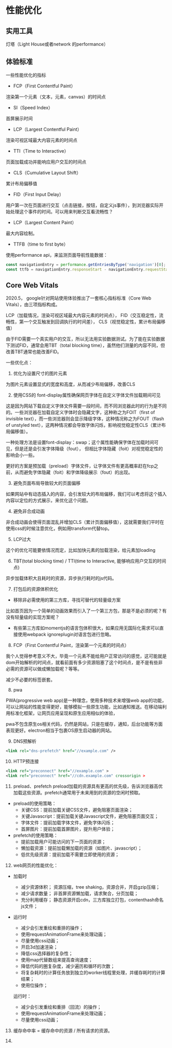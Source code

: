 # 性能优化

## 实用工具

灯塔（Light House或者network 的performance）

## 体验标准

一些性能优化的指标

* FCP（First Contentful Paint）

渲染第一个元素（文本，元素，canvas）的时间点

* SI（Speed Index）

首屏展示时间

* LCP（Largest Contentful Paint）

渲染可视区域最大内容元素的时间点

* TTI（Time to Interactive）

页面加载成功并能响应用户交互的时间点

* CLS（Cumulative Layout Shift）

累计布局偏移值

* FID（First Input Delay）

用户第一次在页面进行交互（点击链接，按钮，自定义js事件），到浏览器实际开始处理这个事件的时间。可以用来判断交互看流畅性？

* LCP（Largest Content Paint）

最大内容绘制。

* TTFB（time to first byte）

使用performance api，来监测页面导航性能数据：
```js
const navigationEntry = performance.getEntriesByType('navigation')[0];
const ttfb = navigationEntry.responseStart - navigationEntry.requestStart;

```

## Core Web Vitals

2020.5， google针对网站使用体验推出了一套核心指标标准（Core Web Vitals），由三项指标构成。

LCP（加载情况，渲染可视区域最大内容元素的时间点）， FID（交互稳定性，流畅性，第一个交互触发到回调执行的时间差）， CLS（视觉稳定性，累计布局偏移值）

由于FID需要一个真实用户的交互，所以无法用实验数据测试。为了能在实验数据下测试FID，通常会用TBT（total blocking time），虽然他们测量的内容不同，但改善TBT通常也能改善FID。

一些优化点：

1. 优化为设置尺寸的图片元素

为图片元素设置显式的宽度和高度，从而减少布局偏移，改善CLS

2. 使用CSS的 font-display属性确保网页字体在自定义字体文件加载期间可见

这是因为网站下载自定义字体文件需要一段时间，而不同浏览器此时的行为是不同的。一些浏览器在加载自定义字体时会隐藏文字，这种称之为FOIT（first of invisible text），而一些浏览器则会显示降级字体，这种情况称之为FOUT（flash of unstyled text），这两种情况都会导致字体闪烁，影响视觉稳定性CLS（累计布局偏移值）。

一种处理方法是设置font-display：swap；这个属性能确保字体在加载时间可见，但是还是会引发字体降级（fout）， 但相比字体隐藏（foit）对视觉稳定性的影响会小一些。

更好的方案是预加载（preload）字体文件，让字体文件有更高概率赶在fcp之前，从而避免字体隐藏（foit）和字体降级展示（fout）的出现。

3. 避免页面布局导致较大的页面偏移

如果网站中有动态插入的内容，会引发较大的布局偏移，我们可以考虑将这个插入内容以定位的方式展示，来优化这个问题。

4. 避免非合成动画

非合成动画会使得页面混乱并增加CLS（累计页面偏移值），这就需要我们平时在使用css的时候注意优化，例如用transform代替top。

5. LCP过大

这个的优化可能要依情况而定，比如加快元素的加载渲染，给元素加loading

6. TBT(total blocking time) / TTI(time to Interactive, 能够响应用户交互的时间点)

异步加载体积大且耗时的资源，异步执行耗时的js代码。

7. 打包后的资源体积优化

* 移除非必需使用的第三方库，寻找可替代的轻量级方案

比如首页因为一个简单的动画效果而引入了一个第三方包，那是不是必须的呢？有没有轻量级的实现方案呢？

* 有些第三方库如momentjs的语言包体积很大，如果应用无国际化需求可以直接使用webpack ignoreplugin对语言包进行忽略。

8. FCP（First Contentful Paint，渲染第一个元素的时间点）

我个人觉得参考意义不大，毕竟一个元素不能给用户正常访问的感觉，这可能就是dom开始解析的时间点，就看前面有多少资源阻塞了这个时间点，是不是有些非必需的资源可以做成懒加载呢？等等。


减少不必要的标签嵌套。

8. pwa

PWA(progressive web app)是一种理念，使用多种技术来增强web app的功能，可以让网站的性能变得更好，能够模拟一些原生功能，比如通知推送。在移动端利用标准化框架，让网页应用呈现和原生应用相似的体验，

pwa不包含原生os相关代码，仍然是网站，只是在缓存，通知，后台功能等方面表现更好。electron相当于包裹OS原生启动器的网站。

9. DNS预解析

```xml
<link rel="dns-prefetch" href="//example.com" />
```

10. HTTP预连接

```xml
<link ref="preconnect" href="//example.com" >
<link ref="preconnect" href="//cdn.example.com" crossorigin >
```

11. preload、prefetch
preload加载的资源具有更高的优先级，告诉浏览器高优加载这些资源。prefetch通常用于未来用到的资源的空闲时预取。
  - preload的使用策略：
    - 关键CSS：提前加载关键CSS文件，避免阻塞页面渲染；
    - 关键Javascript：提前加载关键Javascript文件，避免阻塞页面交互；
    - 字体文件：提前加载字体文件，避免字体闪烁；
    - 首屏图片：提前加载首屏图片，提升用户体验；
  - prefetch的使用策略：
    - 提前加载用户可能访问的下一页面的资源；
    - 懒加载资源：提前加载懒加载的资源（如图片、javascript）；
    - 低优先级资源：提前加载不需要立即使用的资源；

12. web网页的性能优化：
- 加载时
  - 减少资源体积；
  资源压缩，tree shaking，资源合并，开启gzip压缩；
  - 减少请求数量；
  非首屏资源懒加载，请求聚合，分页加载；
  - 充分利用缓存；
  静态资源开启cdn，三方库独立打包，contenthash命名js文件；
- 运行时
  - 减少会引发重绘和重排的操作；
  - 使用requestAnimationFrame来处理动画；
  - 尽量使用css动画；
  - 开启3d加速渲染；
  - 降低css选择器的复杂性；
  - 使用map代替数组来提高查询速度；
  - 降低代码的圈复杂度，减少遍历和循环的次数；
  - 将复杂耗时的计算任务放到独立的worker线程里处理，并缓存耗时的计算结果；
  - 使用位操作；

  运行时：
  - 减少会引发重绘和重排（回流）的操作；
  - 使用requestAnimationFrame来处理动画；
  - 尽量使用css动画；
  
13. 缓存命中率 = 缓存命中的资源 / 所有请求的资源。

14. 